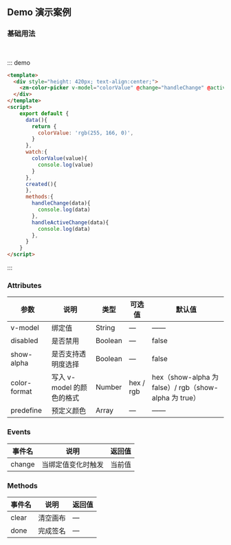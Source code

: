 ## Demo 演示案例

### 基础用法

<br />

::: demo
```html
<template>
  <div style="height: 420px; text-align:center;">
    <zm-color-picker v-model="colorValue" @change="handleChange" @active-change="handleActiveChange"></zm-color-picker>
  </div>
</template>
<script>
    export default {
      data(){
        return {
          colorValue: 'rgb(255, 166, 0)',
        } 
      },
      watch:{
        colorValue(value){
          console.log(value)
        }
      },
      created(){
      }, 
      methods:{
        handleChange(data){
          console.log(data)
        },
        handleActiveChange(data){
          console.log(data)
        },
      }  
    }
</script>
```
:::

### Attributes

| 参数      | 说明    | 类型      | 可选值       | 默认值   |
|---------- |-------- |---------- |-------------  |-------- |
| v-model     | 绑定值   | String  |  —   |   ——   |
| disabled    | 是否禁用   | Boolean  |  —   |  false  |
| show-alpha    | 是否支持透明度选择   | Boolean  |  —   |  false  |
| color-format   | 写入 v-model 的颜色的格式   | Number  |  hex / rgb   |  hex（show-alpha 为 false）/ rgb（show-alpha 为 true）  |
| predefine    | 预定义颜色   | Array  |  —   |  ——  |

### Events

| 事件名      | 说明    | 返回值      |
|---------- |-------- |---------- |
| change | 当绑定值变化时触发 | 当前值  |

### Methods

| 事件名      | 说明    | 返回值      |
|---------- |-------- |---------- |
| clear | 清空画布  |  —   |
| done | 完成签名 |  —   |

